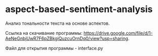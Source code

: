 # aspect-based-sentiment-analysis
Анализ тональности текста на основе аспектов.

Ссылка на скачивание программы: https://drive.google.com/file/d/1-AeNeGnbjUwR7F6pZBkgiQuzcuOrnDq0/view?usp=sharing.

Файл для открытия программы - interface.py
